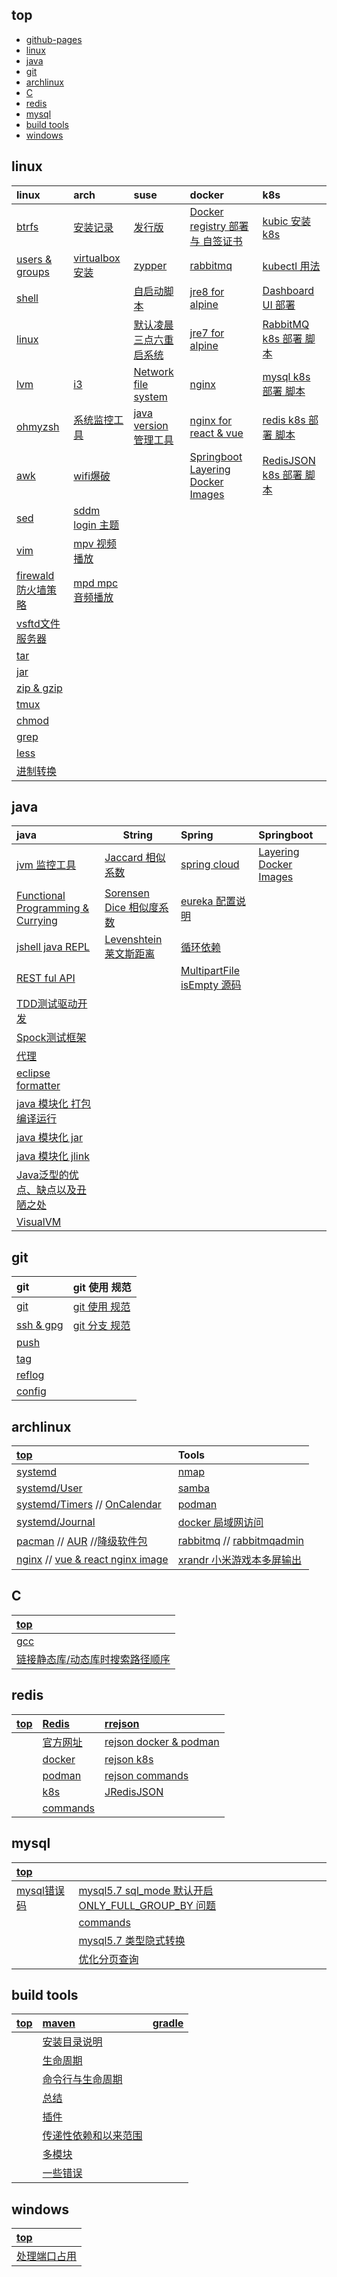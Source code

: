 <script type="text/javascript">
    let startTime=new Date('2021/12/18 20:53:00');
    function getTime()
    {
        const ms = Math.floor((new Date() - startTime));
        const d = Math.floor(ms / 86400000);
        const h = Math.floor((ms-d*86400000) / 3600000);
        const m = Math.floor((ms-d*86400000-h*3600000) / 60000);
        const s = Math.floor((ms-d*86400000-h*3600000-m*60000) / 1000);

        const daysText=d.toString()+' days,';
        let hoursText="";
        let minutesText="";
        if(h>0)
            hoursText=h.toString()+' hours,';
        if(m>0)
            minutesText=m.toString()+' minutes and ';
        document.getElementById("time").innerHTML=daysText+hoursText+minutesText+s.toString()+' seconds have passed';
    }
    setInterval(getTime,1000);
</script>

<div id='time' style="text-align: center;font-size: 24px;color: cyan;"></div>

## top

- [github-pages](https://bougainvilleas.github.io/lotus/)
- [linux](#linux)
- [java](#java)
- [git](#git)
- [archlinux](#archlinux)
- [C](#c)
- [redis](#redis)
- [mysql](#mysql)
- [build tools](#build-tools)
- [windows](#windows)

## linux

| **linux**                                          | **arch**                                   | **suse**                                         | **docker**                                                         | **k8s**                                              |
| :------------------------------------------------- | :----------------------------------------- | :----------------------------------------------- | :----------------------------------------------------------------- | :--------------------------------------------------- |
| [btrfs](linux/btrfs.md)                            | [安装记录](linux/arch/install.md)          | [发行版](linux/suse/microos.md)                  | [Docker registry 部署 与 自签证书](linux/lxc/registry/registry.md) | [kubic 安装 k8s](linux/lxc/k8s/kubic.md)             |
| [users & groups](linux/user.md)                    | [virtualbox安装](linux/arch/virtualbox.md) | [zypper](linux/suse/zypper.md)                   | [rabbitmq](linux/lxc/docker/rabbitmq.md)                           | [kubectl 用法](linux/lxc/k8s/kubectl.md)             |
| [shell](linux/shell.md)                            |                                            | [自启动脚本](linux/suse/init.md)                 | [jre8 for alpine](linux/lxc/jre8/jre84alpine.md)                   | [Dashboard UI 部署](linux/lxc/k8s/dashbord-ui.md)    |
| [linux](linux/linux.md)                            |                                            | [默认凌晨三点六重启系统](linux/suse/rebootmg.md) | [jre7 for alpine](linux/lxc/jre7/jre74alpine.md)                   | [RabbitMQ k8s 部署 脚本](linux/lxc/k8s/rabbitmq.md)  |
| [lvm](linux/tools/lvm.md)                          | [i3](linux/arch/i3.md)                     | [Network file system](linux/suse/nfs.md)         | [nginx](linux/lxc/docker/nginx.md)                                 | [mysql k8s 部署 脚本](linux/lxc/k8s/mysql.yaml)      |
| [ohmyzsh](linux/tools/ohmyzsh.md)                  | [系统监控工具](linux/arch/monitor.md)      | [java version 管理工具](linux/suse/java.md)      | [nginx for react & vue](linux/lxc/nginx/nginx4js.md)               | [redis k8s 部署 脚本](linux/lxc/k8s/redis.yaml)      |
| [awk](linux/tools/awk.md)                          | [wifi爆破](linux/arch/aircrack-ng.md)      |                                                  | [Springboot Layering Docker Images](java/spring/boot/layer.md)     | [RedisJSON k8s 部署 脚本](linux/lxc/k8s/rejson.yaml) |
| [sed](linux/tools/sed.md)                          | [sddm login 主题](linux/arch/sddm.md)      |                                                  |
| [vim](linux/tools/vim.md)                          | [mpv 视频播放](linux/arch/mpv.md)          |                                                  |
| [firewald 防火墙策略](linux/tools/firewall-cmd.md) | [mpd mpc 音频播放](linux/arch/mpd.md)      |                                                  |
| [vsftd文件服务器](linux/tools/vsftpd.md)           |                                            |                                                  |
| [tar](linux/tools/tar.md)                          |                                            |                                                  |
| [jar](linux/tools/jar.md)                          |                                            |                                                  |
| [zip & gzip](linux/tools/zip.md)                   |                                            |                                                  |
| [tmux](linux/tools/tmux.md)                        |                                            |                                                  |
| [chmod](linux/tools/chmod.md)                      |                                            |                                                  |
| [grep](linux/tools/grep.md)                        |                                            |                                                  |
| [less](linux/tools/less.md)                        |                                            |                                                  |
| [进制转换](linux/decimal.md)                       |                                            |                                                  |

## java

| **java**                                                                                           | **String**                                           | **Spring**                                                 | **Springboot**                                      |
| :------------------------------------------------------------------------------------------------- | ---------------------------------------------------- | :--------------------------------------------------------- | :-------------------------------------------------- |
| [jvm 监控工具](jvm/tools.md)                                                                       | [Jaccard 相似系数](java/string/Jaccard.md)           | [spring cloud](java/spring/cloud/springcloud.md)           | [Layering Docker Images](java/spring/boot/layer.md) |
| [Functional Programming & Currying](java/functional.md)                                            | [Sorensen Dice 相似度系数](java/string/dice.md)      | [eureka 配置说明](java/spring/cloud/eureka.md)             |                                                     |
| [jshell java REPL](java/jshell.md)                                                                 | [Levenshtein 莱文斯距离](java/string/Levenshtein.md) | [循环依赖](java/spring/cyclic-dependencies.md)             |                                                     |
| [REST ful API](java/RESTfulAPI.md)                                                                 |                                                      | [MultipartFile isEmpty 源码](java/spring/MultipartFile.md) |                                                     |
| [TDD测试驱动开发](java/TDD.md)                                                                     |                                                      |                                                            |                                                     |
| [Spock测试框架](https://spockframework.org)                                                        |                                                      |                                                            |                                                     |
| [代理](java/proxy.md)                                                                              |                                                      |                                                            |                                                     |
| [eclipse formatter](java/eclipse-codestyle.xml)                                                    |                                                      |                                                            |                                                     |
| [java 模块化 打包编译运行](java/java.md)                                                           |                                                      |                                                            |                                                     |
| [java 模块化 jar](java/jar.md)                                                                     |                                                      |                                                            |                                                     |
| [java 模块化 jlink](java/jlink.md)                                                                 |                                                      |                                                            |                                                     |
| [Java泛型的优点、缺点以及丑陋之处](http://www.agiledeveloper.com/articles/GenericsInJavaPartI.pdf) |                                                      |                                                            |                                                     |
| [VisualVM](jvm/visualvm.md)                                                                        |


## git

| **git**                     | **git 使用 规范**                |
| :-------------------------- | :------------------------------- |
| [git](git/git.md)           | [git 使用 规范](git/standard.md) |
| [ssh & gpg](git/ssh_gpg.md) | [git 分支 规范](git/standard.md) |
| [push](git/git_push.md)     |                                  |
| [tag](git/git_tag.md)       |                                  |
| [reflog](git/git_reflog.md) |                                  |
| [config](git/git_config.md) |                                  |

## archlinux

| [top](#top)                                                                                 | Tools                                                                            |
| :------------------------------------------------------------------------------------------ | :------------------------------------------------------------------------------- |
| [systemd](archlinux.md#systemd)                                                             | [nmap](archlinux.md#nmap)                                                        |
| [systemd/User](archlinux.md#systemduser)                                                    | [samba](archlinux.md#samba)                                                      |
| [systemd/Timers](archlinux.md#systemdtimers) //  [OnCalendar](archlinux.md#oncalendar)      | [podman](archlinux.md#podman)                                                    |
| [systemd/Journal](archlinux.md#systemdjournal)                                              | [docker 局域网访问](archlinux.md#局域网访问)                                     |
| [pacman](archlinux.md#pacman) // [AUR](archlinux.md#aur)  //[降级软件包](archlinux.md#降级) | [rabbitmq](archlinux.md#rabbitmq) // [rabbitmqadmin](archlinux.md#rabbitmqadmin) |
| [nginx](archlinux.md#nginx) // [vue & react nginx image](archlinux.md#nginx-for-h5)         | [xrandr 小米游戏本多屏输出](archlinux.md#xrandr)                                             |

## C

| [top](#top)                                 |
| :------------------------------------------ |
| [gcc](c.md#gcc)                             |
| [链接静态库/动态库时搜索路径顺序](c.md#lib) |

## redis

| [top](#top) | [Redis](redis.md#redis)       | [rrejson](redis.md#redisjson)                       |
| :---------- | :---------------------------- | :-------------------------------------------------- |
|             | [官方网址](redis.md#official) | [rejson docker & podman](redis.md#docker-or-podman) |
|             | [docker](redis.md#docker)     | [rejson k8s](redis.md#rejson-k8s)                   |
|             | [podman](redis.md#podman)     | [rejson commands](redis.md#redisjson-commands)      |
|             | [k8s](redis.md#k8s)           | [JRedisJSON](redis.md#jrejson)                      |
|             | [commands](redis.md#commands) |

## mysql

| [top](#top)                                                                                                     |                                                                                   |
| :-------------------------------------------------------------------------------------------------------------- | :-------------------------------------------------------------------------------- |
| [mysql错误码](https://dev.mysql.com/doc/mysql-errors/5.7/en/server-error-reference.html#error_er_no_such_table) | [mysql5.7 sql_mode 默认开启 ONLY_FULL_GROUP_BY 问题](mysql.md#ONLY_FULL_GROUP_BY) |
|                                                                                                                 | [commands](mysql.md#commands)                                                     |
|                                                                                                                 | [mysql5.7 类型隐式转换](mysql.md#type-conversion)                                 |
|                                                                                                                 | [优化分页查询](mysql.md#分页查询)                                                 |

## build tools

| [top](#top) | [maven](maven.md#maven)                               | [gradle](gradle.md#gradle) |
| :---------- | :---------------------------------------------------- | :------------------------- |
|             | [安装目录说明](maven.md#安装目录说明)                 |
|             | [生命周期](maven.md#生命周期)                         |
|             | [命令行与生命周期](maven.md#命令行与生命周期)         |
|             | [总结](maven.md#总结)                                 |
|             | [插件](maven.md#插件)                                 |
|             | [传递性依赖和以来范围](maven.md#传递性依赖和以来范围) |
|             | [多模块](maven.md#多模块)                             |
|             | [一些错误](maven.md#error)                            |

## windows

| [top](#top)                                     |
| :---------------------------------------------- |
| [处理端口占用](windows.md#windows-kill-process) |
